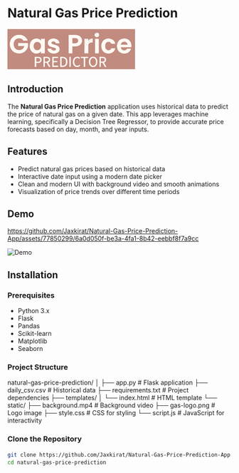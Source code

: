 # Natural Gas Price Prediction

![Natural Gas Logo](static/gas-logo.png)

## Introduction

The **Natural Gas Price Prediction** application uses historical data to predict the price of natural gas on a given date. This app leverages machine learning, specifically a Decision Tree Regressor, to provide accurate price forecasts based on day, month, and year inputs.

## Features

- Predict natural gas prices based on historical data
- Interactive date input using a modern date picker
- Clean and modern UI with background video and smooth animations
- Visualization of price trends over different time periods

## Demo


https://github.com/Jaxkirat/Natural-Gas-Price-Prediction-App/assets/77850299/6a0d050f-be3a-4fa1-8b42-eebbf8f7a9cc


![Demo](static/demo.gif)

## Installation

### Prerequisites

- Python 3.x
- Flask
- Pandas
- Scikit-learn
- Matplotlib
- Seaborn

### Project Structure

natural-gas-price-prediction/
│
├── app.py                # Flask application
├── daily_csv.csv         # Historical data
├── requirements.txt      # Project dependencies
├── templates/
│   └── index.html        # HTML template
└── static/
    ├── background.mp4    # Background video
    ├── gas-logo.png      # Logo image
    ├── style.css         # CSS for styling
    └── script.js         # JavaScript for interactivity


### Clone the Repository

```bash
git clone https://github.com/Jaxkirat/Natural-Gas-Price-Prediction-App.git
cd natural-gas-price-prediction

